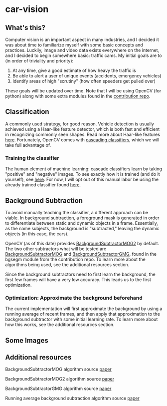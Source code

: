 # car-vision
## What's this?
Computer vision is an important aspect in many industries, and I decided it was about time to familiarize myself with some basic concepts and practices. Luckily, image and video data exists everywhere on the internet, and I decided to begin somewhere basic: traffic cams. My initial goals are to (in order of triviality and priority):

1. At any time, give a good estimate of how heavy the traffic is
2. Be able to alert a user of unique events (accidents, emergency vehicles)
3. Identify areas of high "scrutiny" (how often speeders get pulled over)

These goals will be updated over time. Note that I will be using OpenCV (for python) along with some extra modules found in the [contribution repo](https://github.com/opencv/opencv_contrib).

## Classification
A commonly used strategy, for good reason. Vehicle detection is usually achieved using a Haar-like feature detector, which is both fast and efficient in recognizing commonly seen shapes. Read more about Haar-like features [here](https://en.wikipedia.org/wiki/Haar-like_features). Fortunately, OpenCV comes with [cascading classifiers](http://docs.opencv.org/2.4/modules/objdetect/doc/cascade_classification.html), which we will take full advantage of.

### Training the classifier
The human element of machine learning: cascade classifiers learn by taking "positive" and "negative" images. To see exactly how it is trained (and do it yourself), see [here](https://github.com/mrnugget/opencv-haar-classifier-training). For now, I will opt out of this manual labor be using the already trained classifier found [here](https://github.com/andrewssobral/vehicle_detection_haarcascades).

## Background Subtraction
To avoid manually teaching the classifier, a different approach can be viable. In background subtraction, a foreground mask is generated in order to differentiate between static and dynamic objects in a frame. Essentially, as the name subjects, the background is "subtracted," leaving the dynamic objects (in this case, the cars). 


OpenCV (as of this date) provides [BackgroundSubtractorMOG2](http://docs.opencv.org/2.4/modules/video/doc/motion_analysis_and_object_tracking.html?highlight=backgroundsubtractorMOG2#backgroundsubtractormog2) by default. The two other subtractors what will be tested are [BackgroundSubtractorMOG](http://docs.opencv.org/2.4/modules/video/doc/motion_analysis_and_object_tracking.html?highlight=backgroundsubtractorMOG#backgroundsubtractormog) and [BackgroundSubtractorGMG](http://docs.opencv.org/ref/2.4/d8/d43/classcv_1_1BackgroundSubtractorGMG.html), found in the bgsegm module from the contribution repo. To learn more about the algorithms being used, see the additional resources section.


Since the background subtractors need to first learn the background, the first few frames will have a very low accuracy. This leads us to the first optimization.

### Optimization: Approximate the background beforehand
The current implementation will first approximate the background by using a running average of recent frames, and then apply that approximation to the background subtractor with some initial learning rate. To learn more about how this works, see the additional resources section.

## Some Images

## Additional resources
BackgroundSubtractorMOG algorithm source [paper](http://personal.ee.surrey.ac.uk/Personal/R.Bowden/publications/avbs01/avbs01.pdf)

BackgroundSubtractorMOG2 algorithm source [paper](http://www.zoranz.net/Publications/zivkovic2004ICPR.pdf)

BackgroundSubtractorGMG algorithm source [paper](http://goldberg.berkeley.edu/pubs/acc-2012-visual-tracking-final.pdf)

Running average background subtraction algorithm source [paper](https://pdfs.semanticscholar.org/db2e/6623c8c0f42e29baf066f4499015c8397dae.pdf)
